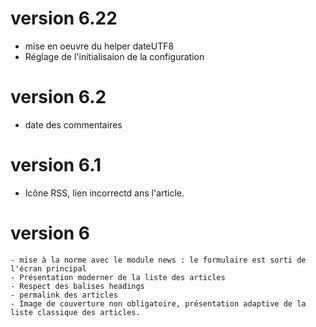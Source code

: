 # version 6.22
- mise en oeuvre du helper dateUTF8
- Réglage de l'initialisaion de la configuration
# version 6.2
- date des commentaires
# version 6.1
- Icône RSS, lien incorrectd ans l'article.
# version 6
    - mise à la norme avec le module news : le formulaire est sorti de l'écran principal
    - Présentation moderner de la liste des articles
    - Respect des balises headings
    - permalink des articles
    - Image de couverture non obligatoire, présentation adaptive de la liste classique des articles.